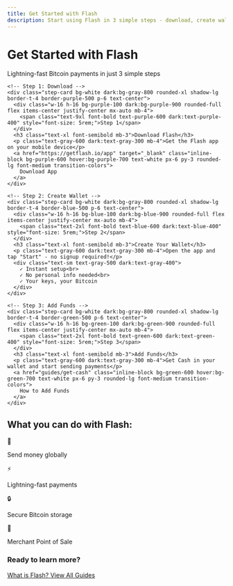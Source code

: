 ```yaml
---
title: Get Started with Flash
description: Start using Flash in 3 simple steps - download, create wallet, add funds
---
```


<div class="get-started-container max-w-4xl mx-auto px-6 py-8">
  <!-- Hero section -->
  <div class="text-center mb-12">
    <h1 class="text-3xl font-bold mb-4 text-purple-600 dark:text-purple-400">Get Started with Flash</h1>
    <p class="text-lg text-gray-600 dark:text-gray-300 max-w-2xl mx-auto">Lightning-fast Bitcoin payments in just 3 simple steps</p>
  </div>
  
  <!-- 3 Steps -->
  <div class="grid grid-cols-1 md:grid-cols-3 gap-8 mb-12">
    
    <!-- Step 1: Download -->
    <div class="step-card bg-white dark:bg-gray-800 rounded-xl shadow-lg border-t-4 border-purple-500 p-6 text-center">
      <div class="w-16 h-16 bg-purple-100 dark:bg-purple-900 rounded-full flex items-center justify-center mx-auto mb-4">
        <span class="text-9xl font-bold text-purple-600 dark:text-purple-400" style="font-size: 5rem;">Step 1</span>
      </div>
      <h3 class="text-xl font-semibold mb-3">Download Flash</h3>
      <p class="text-gray-600 dark:text-gray-300 mb-4">Get the Flash app on your mobile device</p>
      <a href="https://getflash.io/app" target="_blank" class="inline-block bg-purple-600 hover:bg-purple-700 text-white px-6 py-3 rounded-lg font-medium transition-colors">
        Download App
      </a>
    </div>
    
    <!-- Step 2: Create Wallet -->
    <div class="step-card bg-white dark:bg-gray-800 rounded-xl shadow-lg border-t-4 border-blue-500 p-6 text-center">
      <div class="w-16 h-16 bg-blue-100 dark:bg-blue-900 rounded-full flex items-center justify-center mx-auto mb-4">
        <span class="text-2xl font-bold text-blue-600 dark:text-blue-400" style="font-size: 5rem;">Step 2</span>
      </div>
      <h3 class="text-xl font-semibold mb-3">Create Your Wallet</h3>
      <p class="text-gray-600 dark:text-gray-300 mb-4">Open the app and tap "Start" - no signup required!</p>
      <div class="text-sm text-gray-500 dark:text-gray-400">
        ✓ Instant setup<br>
        ✓ No personal info needed<br>
        ✓ Your keys, your Bitcoin
      </div>
    </div>
    
    <!-- Step 3: Add Funds -->
    <div class="step-card bg-white dark:bg-gray-800 rounded-xl shadow-lg border-t-4 border-green-500 p-6 text-center">
      <div class="w-16 h-16 bg-green-100 dark:bg-green-900 rounded-full flex items-center justify-center mx-auto mb-4">
        <span class="text-2xl font-bold text-green-600 dark:text-green-400" style="font-size: 5rem;">Step 3</span>
      </div>
      <h3 class="text-xl font-semibold mb-3">Add Funds</h3>
      <p class="text-gray-600 dark:text-gray-300 mb-4">Get Cash in your wallet and start sending payments</p>
      <a href="guides/get-cash" class="inline-block bg-green-600 hover:bg-green-700 text-white px-6 py-3 rounded-lg font-medium transition-colors">
        How to Add Funds
      </a>
    </div>
    
  </div>
  
  <!-- Features -->
  <div class="bg-gray-50 dark:bg-gray-800 rounded-xl p-6 mb-8">
    <h2 class="text-xl font-semibold mb-4 text-center">What you can do with Flash:</h2>
    <div class="grid grid-cols-2 md:grid-cols-4 gap-4">
      <div class="text-center">
        <div class="text-2xl mb-2">💸</div>
        <p class="text-sm">Send money globally</p>
      </div>
      <div class="text-center">
        <div class="text-2xl mb-2">⚡</div>
        <p class="text-sm">Lightning-fast payments</p>
      </div>
      <div class="text-center">
        <div class="text-2xl mb-2">🔒</div>
        <p class="text-sm">Secure Bitcoin storage</p>
      </div>
      <div class="text-center">
        <div class="text-2xl mb-2">🏪</div>
        <p class="text-sm">Merchant Point of Sale</p>
      </div>
    </div>
  </div>
  
  <!-- Next Steps -->
  <div class="text-center">
    <h3 class="text-lg font-semibold mb-4">Ready to learn more?</h3>
    <div class="space-x-4">
      <a href="what-is-flash" class="inline-block bg-purple-600 hover:bg-purple-700 text-white px-6 py-2 rounded-lg font-medium transition-colors">
        What is Flash?
      </a>
      <a href="user-guides" class="inline-block border-purple-600 text-purple-600 hover:bg-purple-50 dark:hover:bg-purple-900 px-6 py-2 rounded-lg font-medium transition-colors">
        View All Guides
      </a>
    </div>
  </div>
  
</div>
